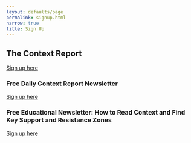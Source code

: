 ```yaml
---
layout: defaults/page
permalink: signup.html
narrow: true
title: Sign Up
---
```


## The Context Report
[Sign up here](https://www.patreon.com/contextturtle)

### Free Daily Context Report Newsletter
[Sign up here](https://mailchi.mp/c159abace4f4/contextturtle-context-report-sign-up)

### Free Educational Newsletter: How to Read Context and Find Key Support and Resistance Zones
[Sign up here](https://mailchi.mp/52c63442c4ce/education)